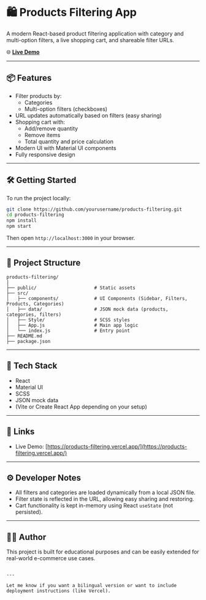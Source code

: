 # 🛍️ Products Filtering App

A modern React-based product filtering application with category and multi-option filters, a live shopping cart, and shareable filter URLs.

🌐 **[Live Demo](https://products-filtering.vercel.app/)**

---

## 📦 Features

- Filter products by:
  - Categories
  - Multi-option filters (checkboxes)
- URL updates automatically based on filters (easy sharing)
- Shopping cart with:
  - Add/remove quantity
  - Remove items
  - Total quantity and price calculation
- Modern UI with Material UI components
- Fully responsive design

---

## 🛠️ Getting Started

To run the project locally:

```bash
git clone https://github.com/yourusername/products-filtering.git
cd products-filtering
npm install
npm start
```

Then open `http://localhost:3000` in your browser.

---

## 📁 Project Structure

```
products-filtering/
│
├── public/                     # Static assets
├── src/
│   ├── components/             # UI Components (Sidebar, Filters, Products, Categories)
│   ├── data/                   # JSON mock data (products, categories, filters)
│   ├── Style/                  # SCSS styles
│   ├── App.js                  # Main app logic
│   └── index.js                # Entry point
├── README.md
├── package.json
```

---

## 🧠 Tech Stack

- React
- Material UI
- SCSS
- JSON mock data
- (Vite or Create React App depending on your setup)

---

## 🔗 Links

- Live Demo: [https://products-filtering.vercel.app/](https://products-filtering.vercel.app/)

---

## ⚙️ Developer Notes

- All filters and categories are loaded dynamically from a local JSON file.
- Filter state is reflected in the URL, allowing easy sharing and restoring.
- Cart functionality is kept in-memory using React `useState` (not persisted).

---

## 👨‍💻 Author

This project is built for educational purposes and can be easily extended for real-world e-commerce use cases.
```

---

Let me know if you want a bilingual version or want to include deployment instructions (like Vercel).
